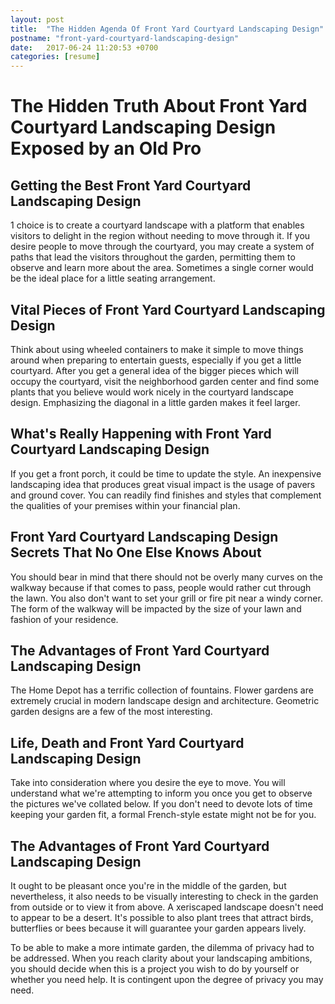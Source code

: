 ```yaml
---
layout: post
title:  "The Hidden Agenda Of Front Yard Courtyard Landscaping Design"
postname: "front-yard-courtyard-landscaping-design"
date:   2017-06-24 11:20:53 +0700
categories: [resume]
---
```

 The Hidden Truth About Front Yard Courtyard Landscaping Design Exposed by an Old Pro 
======================================================================================

 Getting the Best Front Yard Courtyard Landscaping Design 
----------------------------------------------------------

1 choice is to create a courtyard landscape with a platform that enables visitors to delight in the region without needing to move through it. If you desire people to move through the courtyard, you may create a system of paths that lead the visitors throughout the garden, permitting them to observe and learn more about the area. Sometimes a single corner would be the ideal place for a little seating arrangement.

 Vital Pieces of Front Yard Courtyard Landscaping Design 
---------------------------------------------------------

Think about using wheeled containers to make it simple to move things around when preparing to entertain guests, especially if you get a little courtyard. After you get a general idea of the bigger pieces which will occupy the courtyard, visit the neighborhood garden center and find some plants that you believe would work nicely in the courtyard landscape design. Emphasizing the diagonal in a little garden makes it feel larger.

What's Really Happening with Front Yard Courtyard Landscaping Design 
---------------------------------------------------------------------

If you get a front porch, it could be time to update the style. An inexpensive landscaping idea that produces great visual impact is the usage of pavers and ground cover. You can readily find finishes and styles that complement the qualities of your premises within your financial plan.

 Front Yard Courtyard Landscaping Design Secrets That No One Else Knows About 
------------------------------------------------------------------------------

You should bear in mind that there should not be overly many curves on the walkway because if that comes to pass, people would rather cut through the lawn. You also don't want to set your grill or fire pit near a windy corner. The form of the walkway will be impacted by the size of your lawn and fashion of your residence.

 The Advantages of Front Yard Courtyard Landscaping Design 
-----------------------------------------------------------

The Home Depot has a terrific collection of fountains. Flower gardens are extremely crucial in modern landscape design and architecture. Geometric garden designs are a few of the most interesting.

 Life, Death and Front Yard Courtyard Landscaping Design 
---------------------------------------------------------

Take into consideration where you desire the eye to move. You will understand what we're attempting to inform you once you get to observe the pictures we've collated below. If you don't need to devote lots of time keeping your garden fit, a formal French-style estate might not be for you.

 The Advantages of Front Yard Courtyard Landscaping Design
----------------------------------------------------------

It ought to be pleasant once you're in the middle of the garden, but nevertheless, it also needs to be visually interesting to check in the garden from outside or to view it from above. A xeriscaped landscape doesn't need to appear to be a desert. It's possible to also plant trees that attract birds, butterflies or bees because it will guarantee your garden appears lively.

To be able to make a more intimate garden, the dilemma of privacy had to be addressed. When you reach clarity about your landscaping ambitions, you should decide when this is a project you wish to do by yourself or whether you need help. It is contingent upon the degree of privacy you may need.
